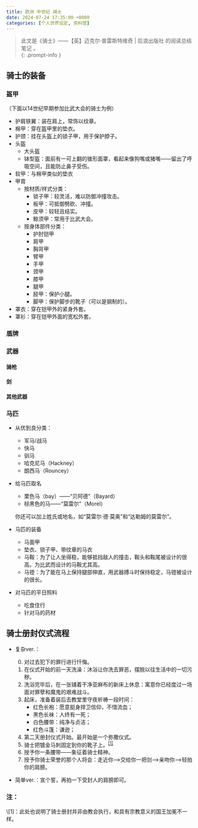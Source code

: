 ```yaml
---
title: 欧洲 中世纪 骑士
date: 2024-07-24 17:35:00 +0800
categories: [个人世界设定, 资料馆] 
---
```

> 此文是《骑士》——【英】迈克尔·普雷斯特维奇 \| 后浪出版社  的阅读总结笔记 。  
{: .prompt-info }   

## 骑士的装备

### 盔甲

（下面以14世纪早期参加比武大会的骑士为例）

- 护肩铁翼：装在肩上，常饰以纹章。  
- 棉甲：穿在盔甲里的垫衣。  
- 护颈：挂在头盔上的锁子甲，用于保护脖子。  
- 头盔
  - 大头盔  
  - 钵型盔：面前有一可上翻的锥形面罩，看起来像狗嘴或猪嘴——留出了呼吸空间，且能防止鼻子受伤。  
- 软甲：与棉甲类似的垫衣  
- 甲胄    
  - 按材质/样式分类：
      - 锁子甲：较灵活，难以防御冲撞攻击。    
      - 板甲：可抵御劈砍、冲撞。  
      - 皮甲：较轻且结实。  
      - 鲸须甲：常用于比武大会。  
  - 按身体部件分类：
      - 护肘铠甲  
      - 肩甲
      - 胸背甲  
      - 臂甲
      - 手甲  
      - 颈甲
      - 膝甲  
      - 腿甲  
      - 胫甲：保护小腿。  
      - 脚甲：保护脚步的靴子（可以是钢制的）。  
- 罩衣：穿在铠甲外的紧身外套。  
- 罩衫：穿在铠甲外面的宽松外套。  



### 盾牌



### 武器

#### 骑枪

#### 剑

#### 其他武器



### 马匹

- 从优到良分类：  

  - 军马/战马  
  - 快马  
  - 驯马  
  - 哈克尼马（Hackney）  
  - 朗西马（Rouncey）  

- 给马匹取名

  - 栗色马（bay）——“贝阿德”（Bayard）  
  - 棕黑色的马——“莫雷尔”（Morel）  

  你还可以加上姓氏或地名，如“莫雷尔·德·莫奥”和“达勒姆的莫雷尔”。  

- 马匹的装备  

  - 马面甲  
  - 垫衣、锁子甲、带纹章的马衣  
  - 马鞍：为了让人坐得稳，能够抵挡敌人的撞击，鞍头和鞍尾被设计的很高。为比武而设计的马鞍尤其高。  
  - 马镫：为了能在马上保持腿部伸直，用武器搏斗时保持稳定，马镫被设计的很长。  

- 对马匹的平日照料   

  - 吃食住行   
  - 针对马的药材  



## 骑士册封仪式流程

- 复杂ver.：

    0. 对过去犯下的罪行进行忏悔。  
    1. 在仪式开始的前一天洗澡：沐浴让你洗去罪恶，摆脱以往生活中的一切污秽。   
    2. 洗浴完毕后，在一张铺着干净亚麻布的新床上休息：寓意你已经度过一场面对罪孽和魔鬼的艰难战斗。  
    3. 起床，准备着装后去教堂里守夜祈祷一段时间：  
       - 红色长袍：愿意挺身捍卫信仰，不惜流血；  
       - 黑色长袜：人终有一死；  
       - 白色腰带：纯净与贞洁；  
       - 红色斗篷：谦逊；  
    4. 第二天册封仪式开始。最开始是一个弥撒仪式。  
    5. 骑士把镀金马刺固定到你的靴子上。<sup><a href="#note1">[1]</a></sup>  
    6. 授予你一条腰带——象征着骑士精神。   
    7. 授予你骑士荣誉的那个人将会：走近你——>交给你一把剑——>亲吻你——>轻拍你的肩膀。   



- 简单ver.：宣个誓，再拍一下受封人的肩膀即可。  






### 注：  
<a id="note1">
\[1]：此处也说明了骑士册封并非由教会执行，和具有宗教意义的国王加冕不一样。</a>

